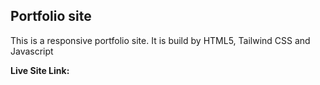 ## Portfolio site
This is a responsive portfolio site. It is build by HTML5, Tailwind CSS and Javascript

**Live Site Link:** 

